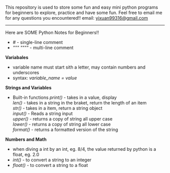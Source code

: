 This repository is used to store some fun and easy mini python programs for beginners to explore, practice and have some fun.
Feel free to email me for any questions you encountered!!
email: yixuan99316@gmail.com

**************************************************************************************************************


Here are SOME Python Notes for Beginners!!

 - <em>#</em> - single-line comment
 - <em>""" """"</em> - multi-line comment

<strong>Variabales</strong>
 - variable name must start sith a letter, may contain numbers and underscores
 - syntax: <em>variable_name = value</em>

<strong>Strings and Variables</strong>
 - Built-in functions
          <em>print()</em> - takes in a value, display
          <br/>
          <em>len()</em> - takes in a string in the braket, return the length of an item
          <br/>
          <em>str()</em> - takes in a item, return a string object
          <br/>
          <em>input()</em> - Reads a string input
          <br/>
          <em>upper()</em> - returns a copy of string all upper case
          <br/>
          <em>lower()</em> - returns a copy of string all lower case
          <br/>
          <em>format()</em> - returns a formatted version of the string
      
<strong>Numbers and Math</strong>
 - when diving a int by an int, eg. 8/4, the value returned by python is a float, eg. 2.0
 - <em>int()</em> - to convert a string to an integer
 - <em>float()</em> - to convert a string to a float
